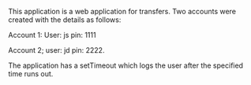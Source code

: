 This application is a web application for transfers. Two accounts were created with the details as follows:

Account 1:
User: js
pin: 1111

Account 2;
user: jd
pin: 2222.

The application has a setTimeout which logs the user after the specified time runs out.
